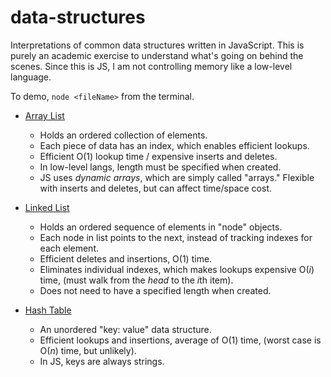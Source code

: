 data-structures
====

Interpretations of common data structures written in JavaScript. This is purely an academic exercise to understand what's going on behind the scenes. Since this is JS, I am not controlling memory like a low-level language.

To demo, ````node <fileName>```` from the terminal.

* [Array List](arrayList.js)
  * Holds an ordered collection of elements.
  * Each piece of data has an index, which enables efficient lookups.
  * Efficient O(1) lookup time / expensive inserts and deletes.
  * In low-level langs, length must be specified when created.
  * JS uses *dynamic arrays*, which are simply called "arrays." Flexible with inserts and deletes, but can affect time/space cost.

* [Linked List](linkedList.js)
  * Holds an ordered sequence of elements in "node" objects.
  * Each node in list points to the next, instead of tracking indexes for each element.
  * Efficient deletes and insertions, O(1) time.
  * Eliminates individual indexes, which makes lookups expensive O(*i*) time, (must walk from the *head* to the *i*th item).
  * Does not need to have a specified length when created.

* [Hash Table](hashTable.js)
  * An unordered "key: value" data structure.
  * Efficient lookups and insertions, average of O(1) time, (worst case is O(*n*) time, but unlikely).
  * In JS, keys are always strings. 
